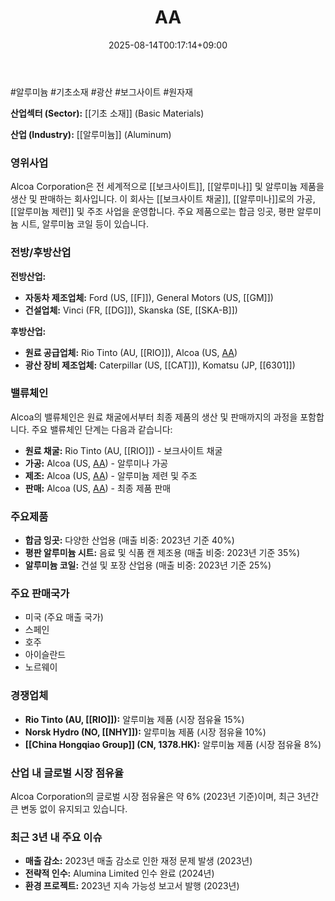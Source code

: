 ﻿---
title: "AA"
date: 2025-08-14T00:17:14+09:00
lastmod: 2025-08-14T00:17:14+09:00
type: docs
sidebar:
  open: true
weight: 2
---
<div style="display:none">
  <meta property="article:published_time" content="2025-08-13T15:17:14Z" />
  <meta property="article:modified_time" content="2025-08-13T15:17:14Z" />
</div>
#알루미늄 #기초소재 #광산 #보그사이트 #원자재 

**산업섹터 (Sector):** [[기초 소재]] (Basic Materials)  

**산업 (Industry):** [[알루미늄]] (Aluminum)

### 영위사업

Alcoa Corporation은 전 세계적으로 [[보크사이트]], [[알루미나]] 및 알루미늄 제품을 생산 및 판매하는 회사입니다. 이 회사는 [[보크사이트 채굴]], [[알루미나]]로의 가공, [[알루미늄 제련]] 및 주조 사업을 운영합니다. 주요 제품으로는 합금 잉곳, 평판 알루미늄 시트, 알루미늄 코일 등이 있습니다.

### 전방/후방산업

**전방산업:**

- **자동차 제조업체:** Ford (US, [[F]]), General Motors (US, [[GM]])
- **건설업체:** Vinci (FR, [[DG]]), Skanska (SE, [[SKA-B]])

**후방산업:**

- **원료 공급업체:** Rio Tinto (AU, [[RIO]]), Alcoa (US, [AA](/기업공부/AA/))
- **광산 장비 제조업체:** Caterpillar (US, [[CAT]]), Komatsu (JP, [[6301]])

### 밸류체인

Alcoa의 밸류체인은 원료 채굴에서부터 최종 제품의 생산 및 판매까지의 과정을 포함합니다. 주요 밸류체인 단계는 다음과 같습니다:

- **원료 채굴:** Rio Tinto (AU, [[RIO]]) - 보크사이트 채굴
- **가공:** Alcoa (US, [AA](/기업공부/AA/)) - 알루미나 가공
- **제조:** Alcoa (US, [AA](/기업공부/AA/)) - 알루미늄 제련 및 주조
- **판매:** Alcoa (US, [AA](/기업공부/AA/)) - 최종 제품 판매

### 주요제품

- **합금 잉곳:** 다양한 산업용 (매출 비중: 2023년 기준 40%)
- **평판 알루미늄 시트:** 음료 및 식품 캔 제조용 (매출 비중: 2023년 기준 35%)
- **알루미늄 코일:** 건설 및 포장 산업용 (매출 비중: 2023년 기준 25%)

### 주요 판매국가

- 미국 (주요 매출 국가)
- 스페인
- 호주
- 아이슬란드
- 노르웨이

### 경쟁업체

- **Rio Tinto (AU, [[RIO]]):** 알루미늄 제품 (시장 점유율 15%)
- **Norsk Hydro (NO, [[NHY]]):** 알루미늄 제품 (시장 점유율 10%)
- **[[China Hongqiao Group]] (CN, 1378.HK):** 알루미늄 제품 (시장 점유율 8%)

### 산업 내 글로벌 시장 점유율

Alcoa Corporation의 글로벌 시장 점유율은 약 6% (2023년 기준)이며, 최근 3년간 큰 변동 없이 유지되고 있습니다.

### 최근 3년 내 주요 이슈

- **매출 감소:** 2023년 매출 감소로 인한 재정 문제 발생 (2023년)
- **전략적 인수:** Alumina Limited 인수 완료 (2024년)
- **환경 프로젝트:** 2023년 지속 가능성 보고서 발행 (2023년)

